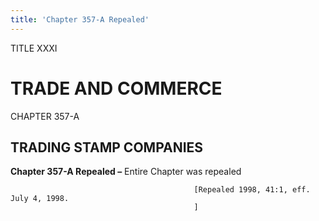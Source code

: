 ```yaml
---
title: 'Chapter 357-A Repealed'
---
```


TITLE XXXI
                                             
TRADE AND COMMERCE
==================

CHAPTER 357-A
                                             
TRADING STAMP COMPANIES
-----------------------

**Chapter 357-A Repealed –** Entire Chapter was repealed


                                             [Repealed 1998, 41:1, eff. July 4, 1998.
                                             ]
